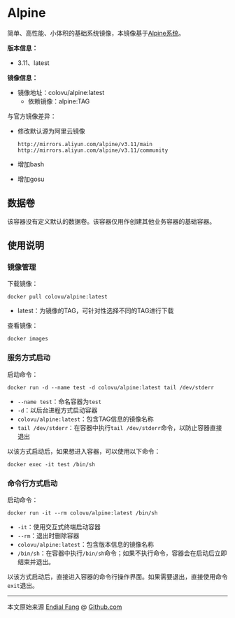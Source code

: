# Alpine

简单、高性能、小体积的基础系统镜像，本镜像基于[Alpine系统](http://www.alpinelinux.org)。



**版本信息：**

- 3.11、latest



**镜像信息：**

* 镜像地址：colovu/alpine:latest
  * 依赖镜像：alpine:TAG



与官方镜像差异：

- 修改默认源为阿里云镜像

  ```shell
  http://mirrors.aliyun.com/alpine/v3.11/main
  http://mirrors.aliyun.com/alpine/v3.11/community
  ```

- 增加bash

- 增加gosu




## 数据卷

该容器没有定义默认的数据卷。该容器仅用作创建其他业务容器的基础容器。



## 使用说明

### 镜像管理

下载镜像：

```shell
docker pull colovu/alpine:latest
```

- latest：为镜像的TAG，可针对性选择不同的TAG进行下载



查看镜像：

```shell
docker images
```



### 服务方式启动

启动命令：

```shell
docker run -d --name test -d colovu/alpine:latest tail /dev/stderr
```

- `--name test`：命名容器为`test`
- `-d`：以后台进程方式启动容器
- `colovu/alpine:latest`：包含TAG信息的镜像名称
- `tail /dev/stderr`：在容器中执行`tail /dev/stderr`命令，以防止容器直接退出



以该方式启动后，如果想进入容器，可以使用以下命令：

```shell
docker exec -it test /bin/sh
```



### 命令行方式启动

启动命令：

```shell
docker run -it --rm colovu/alpine:latest /bin/sh
```

- `-it`：使用交互式终端启动容器
- `--rm`：退出时删除容器
- `colovu/alpine:latest`：包含版本信息的镜像名称
- `/bin/sh`：在容器中执行`/bin/sh`命令；如果不执行命令，容器会在启动后立即结束并退出。

以该方式启动后，直接进入容器的命令行操作界面。如果需要退出，直接使用命令`exit`退出。



----

本文原始来源 [Endial Fang](https://github.com/colovu) @ [Github.com](https://github.com)

